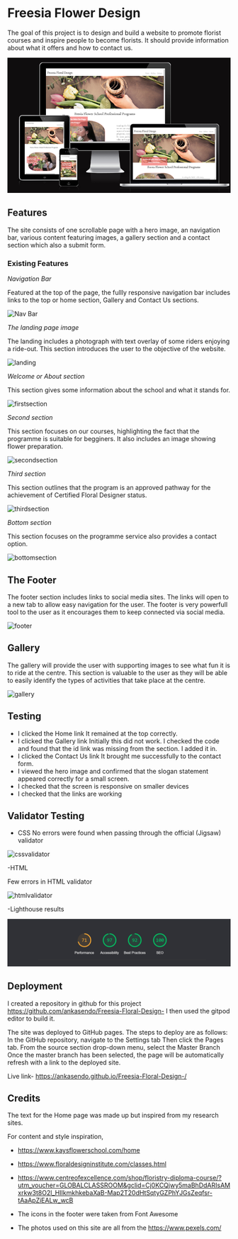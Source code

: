 # Freesia Flower Design

The goal of this project is to design and build a website to promote florist courses and inspire people to become florists. It should provide information about what it offers and how to contact us.

![sreenshoot](assets/Screenshot-092408.png)

## Features

The site consists of one scrollable page with a hero image, an navigation bar, various content featuring images, a gallery section and a contact section which also a submit form. 

### Existing Features

_Navigation Bar_

Featured at the top of the page, the fullly responsive navigation bar includes links to the top or home section, Gallery and Contact Us sections.

![Nav Bar](assets/nav.bar.png)

_The landing page image_

The landing includes a photograph with text overlay of some riders enjoying a ride-out. 
This section introduces the user to the objective of the website. 

![landing](assets/landingpage.png)

_Welcome or About section_

This section gives some information about the school and what it stands for.

![firstsection](assets/firstsection.png)

_Second section_

This section focuses on our courses, highlighting the fact that the programme is suitable for begginers.
It also includes an image showing flower preparation. 

![secondsection](assets/secondsection.png)

_Third section_

This section outlines that the program is an approved pathway for the achievement of Certified Floral Designer status.

![thirdsection](assets/thirdsection.png) 

_Bottom section_

This section focuses on the programme service also provides a contact option. 

![bottomsection](assets/bottomsection.png) 

## The Footer

The footer section includes links to social media sites. The links will open to a new tab to allow easy navigation for the user.
The footer is very powerfull tool to the user as it encourages them to keep connected via social media.

![footer](assets/footer.png)

## Gallery 

The gallery will provide the user with supporting images to see what fun it is to ride at the centre.
This section is valuable to the user as they will be able to easily identify the types of activities that take place at the centre.

![gallery](assets/gallery.png)

## Testing 

- I clicked the Home link It remained at the top correctly.
- I clicked the Gallery link Initially this did not work. I checked the code and found that the id link was missing from the section. I added it in.
- I clicked the Contact Us link It brought me successfully to the contact form.
- I viewed the hero image and confirmed that the slogan statement appeared correctly for a small screen.
- I checked that the screen is responsive on smaller devices
- I checked that the links are working 

## Validator Testing 

- CSS
No errors were found when passing through the official (Jigsaw) validator

![cssvalidator](assets/cssvalidator.png)

-HTML

Few errors in HTML validator 

![htmlvalidator](assets/htmlvalidator.png) 

-Lighthouse results 

![lighthouse](assets/Screenshot-093017.png)

## Deployment

I created a repository in github for this project https://github.com/ankasendo/Freesia-Floral-Design- I then used the gitpod editor to build it.

The site was deployed to GitHub pages. The steps to deploy are as follows:
In the GitHub repository, navigate to the Settings tab
Then click the Pages tab.
From the source section drop-down menu, select the Master Branch
Once the master branch has been selected, the page will be automatically refresh with a link to the deployed site.

Live link- https://ankasendo.github.io/Freesia-Floral-Design-/ 

## Credits

The text for the Home page was made up but inspired from my research sites.

For content and style inspiration,

- https://www.kaysflowerschool.com/home
- https://www.floraldesigninstitute.com/classes.html
- https://www.centreofexcellence.com/shop/floristry-diploma-course/?utm_voucher=GLOBALCLASSROOM&gclid=Cj0KCQjwy5maBhDdARIsAMxrkw3t8O2l_HIIkmkhkebaXaB-Map2T20dHtSqtyGZPhYJGsZeqfsr-tAaApZiEALw_wcB


- The icons in the footer were taken from Font Awesome
- The photos used on this site are all from the https://www.pexels.com/ 


